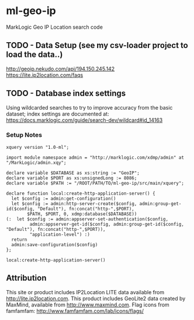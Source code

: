 # ml-geo-ip
MarkLogic Geo IP Location search code

## TODO - Data Setup (see my csv-loader project to load the data..)


http://geoip.nekudo.com/api/194.150.245.142
https://lite.ip2location.com/faqs



## TODO - Database index settings

Using wildcarded searches to try to improve accuracy from the basic dataset; index settings are documented at:
https://docs.marklogic.com/guide/search-dev/wildcard#id_14163


### Setup Notes
```xquery
xquery version "1.0-ml";

import module namespace admin = "http://marklogic.com/xdmp/admin" at "/MarkLogic/admin.xqy";

declare variable $DATABASE as xs:string := "GeoIP";
declare variable $PORT as xs:unsignedLong := 8086;
declare variable $PATH := "/ROOT/PATH/TO/ml-geo-ip/src/main/xquery";

declare function local:create-http-application-server() {
  let $config := admin:get-configuration()
  let $config := admin:http-server-create($config, admin:group-get-id($config, "Default"), fn:concat("http-",$PORT),
        $PATH, $PORT, 0, xdmp:database($DATABASE))
(:  let $config := admin:appserver-set-authentication($config,
         admin:appserver-get-id($config, admin:group-get-id($config, "Default"), fn:concat("http-",$PORT)),
         "application-level") :)
  return
  admin:save-configuration($config)
};

local:create-http-application-server()
```

## Attribution

 This site or product includes IP2Location LITE data available from <a href="http://lite.ip2location.com">http://lite.ip2location.com</a>.
 This product includes GeoLite2 data created by MaxMind, available from <a href="http://www.maxmind.com">http://www.maxmind.com</a>.
 Flag icons from famfamfam: http://www.famfamfam.com/lab/icons/flags/ 